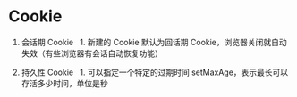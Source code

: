 # Cookie 

1. 会话期 Cookie
   1. 新建的 Cookie 默认为回话期 Cookie，浏览器关闭就自动失效（有些浏览器有会话自动恢复功能）

1. 持久性 Cookie
   1. 可以指定一个特定的过期时间 setMaxAge，表示最长可以存活多少时间，单位是秒


